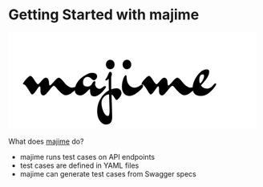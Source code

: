 # Getting Started with majime

![](./resources/majime-logo1.png)

What does [majime](https://github.com/u1i/majime) do?

* majime runs test cases on API endpoints
* test cases are defined in YAML files
* majime can generate test cases from Swagger specs
